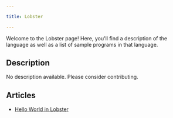 ```yaml
---

title: Lobster

---
```


Welcome to the Lobster page! Here, you'll find a description of the language as well as a list of sample programs in that language.

## Description

No description available. Please consider contributing.

## Articles

- [Hello World in Lobster](https://sampleprograms.io/projects/hello-world/lobster)